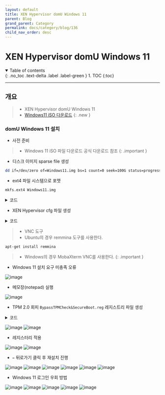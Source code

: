 ```yaml
---
layout: default
title: XEN Hypervisor domU Windows 11
parent: Blog
grand_parent: Category
permalink: docs/category/blog/136
child_nav_order: desc
---
```


# XEN Hypervisor domU Windows 11

<details open markdown="block">
  <summary>
    Table of contents
  </summary>
  {: .no_toc .text-delta .label .label-green }
1. TOC
{:toc}
</details>

---

## 개요

> - XEN Hypervisor domU Windows 11
> - [Windows11 iSO 다운로드](https://www.microsoft.com/software-download/windows11)
{: .new }

### domU Windows 11 설치

- 사전 준비

> - Windows 11 iSO 파일 다운로드 공식 다운로드 참조
{: .important }

- 디스크 이미지 sparse file 생성

```bash
dd if=/dev/zero of=Windows11.img bs=1 count=0 seek=100G status=progress
```

- ext4 파일 시스템으로 포맷

```bash
mkfs.ext4 Windows11.img
```

<details markdown="block">
  <summary>
    코드
  </summary>
  {: .text-delta .label .label-green }
  
```bash
/img/Windows11/
└── [100G]  Windows11.img
```

</details>

- XEN Hypervisor cfg 파일 생성

<details markdown="block">
  <summary>
    코드
  </summary>
  {: .text-delta .label .label-green }
  
```bash
# This configures an HVM rather than PV guest
type        = "hvm"

# Guest name
name        = "Windows11"

# Enable Microsoft Hyper-V compatibile paravirtualisation
viridian    = 1

# Initial memory allocation (MB)
memory      = '20480'

# Maximum memory (MB)
#memory      = '20480'

# Number of VCPUS
vcpus       = 8

# Network devices
dhcp        = 'dhcp'
vif         = [ 'bridge=xenbr0' ]

# Disk Devices
disk        = [
                  'file:/img/Windows11/Windows11.img,xvda,rw',
                  'file:/img/Win11_23H2_Korean_x64v2.iso,hdc,rw,cdrom',
              ]

# Behaviour
on_poweroff = 'destroy'
on_reboot   = 'restart'
on_crash    = 'coredump-destroy'

# Guest VGA console configuration, either SDL or VNC
#sdl         = 1
vnc         = 1
vnclisten   = '0.0.0.0'
vncpasswd   = 'qwerl1234'
```

</details>

> - VNC 도구
> - Ubuntu의 경우 remmina 도구를 사용한다.
```bash
apt-get install remmina
```
> - Windows의 경우 MobaXterm VNC를 사용한다.
{: .important }

- Windows 11 설치 요구 미충족 오류

![image](https://github.com/heaths2/heaths2.github.io/assets/36792594/bb41056a-aea7-4c3b-9a49-7684f383dc1b)

- 메모장(notepad) 실행

![image](https://github.com/heaths2/heaths2.github.io/assets/36792594/bb9ebd84-0de1-41dc-b1f9-fbae809781ae)

-  TPM 2.0 회피 `BypassTPMCheck&SecureBoot.reg` 레지스트리 파일 생성

<details markdown="block">
  <summary>
    코드
  </summary>
  {: .text-delta .label .label-green }

```
Windows Registry Editor Version 5.00

;; ##########
;; # Windows 11 Setup - Bypass TPM & Secureboot
;; # Author:	St1cky
;; # Website:	https://github.com/St1ckys
;; # BypassTPMCheck&SecureBoot.reg
;; #
;; ##########

[HKEY_LOCAL_MACHINE\SYSTEM\Setup\LabConfig]
"BypassTPMCheck"=dword:00000001
"BypassSecureBootCheck"=dword:00000001
"BypassStorageCheck"=dword:00000001
"BypassRAMCheck"=dword:00000001
"BypassCPUCheck"=dword:00000001
```

</details>

![image](https://github.com/heaths2/heaths2.github.io/assets/36792594/1e57f2e6-a427-4697-89dd-128f89623997)
![image](https://github.com/heaths2/heaths2.github.io/assets/36792594/c9d54197-502e-4ad8-b972-113c3b06f476)

- 레지스터리 적용

![image](https://github.com/heaths2/heaths2.github.io/assets/36792594/cbb57fe6-ddda-4d27-9586-dc15fabac9d7)
![image](https://github.com/heaths2/heaths2.github.io/assets/36792594/91a70c90-dd97-4cae-bae7-d23e715c90fc)

- `←` 뒤로가기 클릭 후 재설치 진행

![image](https://github.com/heaths2/heaths2.github.io/assets/36792594/ebae3359-4527-4309-a19f-bb8daf11f747)
![image](https://github.com/heaths2/heaths2.github.io/assets/36792594/02fa2e8f-bd80-4f6e-8538-530c8702fc05)
![image](https://github.com/heaths2/heaths2.github.io/assets/36792594/acb858e7-b176-4f38-9c5f-20e06bcf8114)
![image](https://github.com/heaths2/heaths2.github.io/assets/36792594/c6bfe4b6-2acb-4923-bfec-12a53160ead2)
![image](https://github.com/heaths2/heaths2.github.io/assets/36792594/208d5b44-dc1c-463a-8a2c-3c74b0b81571)
![image](https://github.com/heaths2/heaths2.github.io/assets/36792594/e5cea73e-738d-44c7-a424-c35dee1e6fef)

- Windows 11 로그인 우회 방법

![image](https://github.com/heaths2/heaths2.github.io/assets/36792594/f444e74e-5b63-4636-ae43-29d2b1f54adb)
![image](https://github.com/heaths2/heaths2.github.io/assets/36792594/c6bfe4b6-2acb-4923-bfec-12a53160ead2)
![image](https://github.com/heaths2/heaths2.github.io/assets/36792594/37b3af27-c411-463c-b661-675fee21e464)
![image](https://github.com/heaths2/heaths2.github.io/assets/36792594/07a6ec47-f30e-4f83-a157-1d6d090bff74)
![image](https://github.com/heaths2/heaths2.github.io/assets/36792594/b1309f52-b88b-4a0b-a12d-972e1886ed24)
